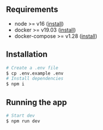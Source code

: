 ## Requirements

- node >= v16 ([install](https://nodejs.org/en/download/))
- docker >= v19.03 ([install](https://docs.docker.com/get-docker/))
- docker-compose >= v1.28 ([install](https://docs.docker.com/compose/install/))

## Installation

```bash
# Create a .env file
$ cp .env.example .env
# Install dependencies
$ npm i
```

## Running the app

```bash
# Start dev
$ npm run dev
```
